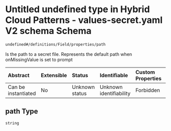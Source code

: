 # Untitled undefined type in Hybrid Cloud Patterns - values-secret.yaml V2 schema Schema

```txt
undefined#/definitions/Field/properties/path
```

Is the path to a secret file. Represents the default path when onMissingValue is set to prompt

| Abstract            | Extensible | Status         | Identifiable            | Custom Properties | Additional Properties | Access Restrictions | Defined In                                                                              |
| :------------------ | :--------- | :------------- | :---------------------- | :---------------- | :-------------------- | :------------------ | :-------------------------------------------------------------------------------------- |
| Can be instantiated | No         | Unknown status | Unknown identifiability | Forbidden         | Allowed               | none                | [values-secrets.v2.schema.json\*](values-secrets.v2.schema.json "open original schema") |

## path Type

`string`
